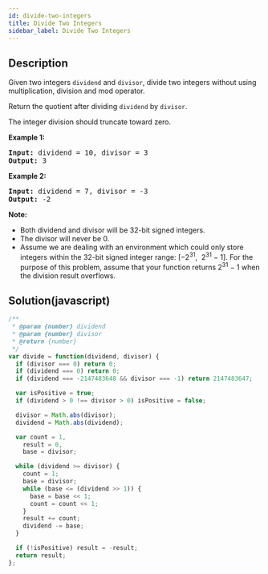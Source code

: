 ```yaml
---
id: divide-two-integers
title: Divide Two Integers
sidebar_label: Divide Two Integers
---
```

## Description
<div class="description">
<p>Given two integers <code>dividend</code> and <code>divisor</code>, divide two integers without using multiplication, division and mod operator.</p>

<p>Return the quotient after dividing <code>dividend</code> by <code>divisor</code>.</p>

<p>The integer division should truncate toward zero.</p>

<p><strong>Example 1:</strong></p>

<pre>
<strong>Input:</strong> dividend = 10, divisor = 3
<strong>Output:</strong> 3</pre>

<p><strong>Example 2:</strong></p>

<pre>
<strong>Input:</strong> dividend = 7, divisor = -3
<strong>Output:</strong> -2</pre>

<p><strong>Note:</strong></p>

<ul>
	<li>Both dividend and divisor&nbsp;will be&nbsp;32-bit&nbsp;signed integers.</li>
	<li>The divisor will never be 0.</li>
	<li>Assume we are dealing with an environment which could only store integers within the 32-bit signed integer range: [&minus;2<sup>31</sup>, &nbsp;2<sup>31</sup> &minus; 1]. For the purpose of this problem, assume that your function returns 2<sup>31</sup> &minus; 1 when the division result&nbsp;overflows.</li>
</ul>

</div>

## Solution(javascript)
```javascript
/**
 * @param {number} dividend
 * @param {number} divisor
 * @return {number}
 */
var divide = function(dividend, divisor) {
  if (divisor === 0) return 0;
  if (dividend === 0) return 0;
  if (dividend === -2147483648 && divisor === -1) return 2147483647;

  var isPositive = true;
  if (dividend > 0 !== divisor > 0) isPositive = false;

  divisor = Math.abs(divisor);
  dividend = Math.abs(dividend);

  var count = 1,
    result = 0,
    base = divisor;

  while (dividend >= divisor) {
    count = 1;
    base = divisor;
    while (base <= (dividend >> 1)) {
      base = base << 1;
      count = count << 1;
    }
    result += count;
    dividend -= base;
  }

  if (!isPositive) result = -result;
  return result;
};
```